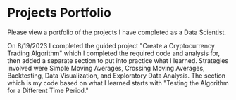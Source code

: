 # Projects Portfolio
Please view a portfolio of the projects I have completed as a Data Scientist.

On 8/19/2023 I completed the guided project "Create a Cryptocurrency Trading Algorithm" which I completed the required code and analysis for, then added a separate section to put into practice what I learned. Strategies involved were Simple Moving Averages, Crossing Moving Averages, Backtesting, Data Visualization, and Exploratory Data Analysis. The section which is my code based on what I learned starts with "Testing the Algorithm for a Different Time Period."
